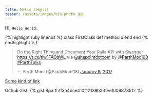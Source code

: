 ```yaml
---
title: Hello Jekyll!
teaser: /assets/images/bio-photo.jpg
---
```


<!-- My First Post On Jekyll -->

Hi, `Hello World.`


{% highlight ruby linenos %}
class FirstClass
  def method
    x
  end
end
{% endhighlight %}

<blockquote class="twitter-tweet" data-lang="en"><p lang="en" dir="ltr">Do the Right Thing and Document Your Rails API with Swagger <a href="https://t.co/tiw1FAQbWL">https://t.co/tiw1FAQbWL</a> via <a href="https://twitter.com/sitepointdotcom">@sitepointdotcom</a> by <a href="https://twitter.com/ParthModi08">@ParthModi08</a>  <a href="https://twitter.com/hashtag/ParthTalks?src=hash">#ParthTalks</a></p>&mdash; Parth Modi (@ParthModi08) <a href="https://twitter.com/ParthModi08/status/818493772392792067">January 9, 2017</a></blockquote>
<script async src="//platform.twitter.com/widgets.js" charset="utf-8"></script>

<!--more-->

<a href= "http://parthtalks.weebly.com">Some kind of link</a>


Github Gist: 
{% gist 8parth/f3a4dce410f12139b33feef008878512 %}
